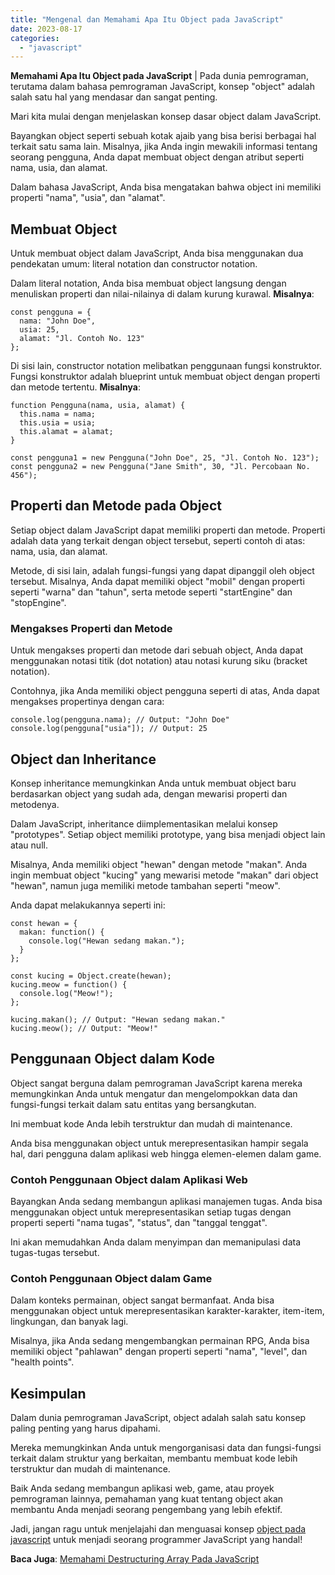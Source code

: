 ```yaml
---
title: "Mengenal dan Memahami Apa Itu Object pada JavaScript"
date: 2023-08-17
categories: 
  - "javascript"
---
```


**Memahami Apa Itu Object pada JavaScript** | Pada dunia pemrograman, terutama dalam bahasa pemrograman JavaScript, konsep "object" adalah salah satu hal yang mendasar dan sangat penting.

Mari kita mulai dengan menjelaskan konsep dasar object dalam JavaScript.

Bayangkan object seperti sebuah kotak ajaib yang bisa berisi berbagai hal terkait satu sama lain. Misalnya, jika Anda ingin mewakili informasi tentang seorang pengguna, Anda dapat membuat object dengan atribut seperti nama, usia, dan alamat.

Dalam bahasa JavaScript, Anda bisa mengatakan bahwa object ini memiliki properti "nama", "usia", dan "alamat".

## **Membuat Object**

Untuk membuat object dalam JavaScript, Anda bisa menggunakan dua pendekatan umum: literal notation dan constructor notation.

Dalam literal notation, Anda bisa membuat object langsung dengan menuliskan properti dan nilai-nilainya di dalam kurung kurawal. **Misalnya**:

```
const pengguna = {
  nama: "John Doe",
  usia: 25,
  alamat: "Jl. Contoh No. 123"
};

```

Di sisi lain, constructor notation melibatkan penggunaan fungsi konstruktor. Fungsi konstruktor adalah blueprint untuk membuat object dengan properti dan metode tertentu. **Misalnya**:

```
function Pengguna(nama, usia, alamat) {
  this.nama = nama;
  this.usia = usia;
  this.alamat = alamat;
}

const pengguna1 = new Pengguna("John Doe", 25, "Jl. Contoh No. 123");
const pengguna2 = new Pengguna("Jane Smith", 30, "Jl. Percobaan No. 456");

```

## **Properti dan Metode pada Object**

Setiap object dalam JavaScript dapat memiliki properti dan metode. Properti adalah data yang terkait dengan object tersebut, seperti contoh di atas: nama, usia, dan alamat.

Metode, di sisi lain, adalah fungsi-fungsi yang dapat dipanggil oleh object tersebut. Misalnya, Anda dapat memiliki object "mobil" dengan properti seperti "warna" dan "tahun", serta metode seperti "startEngine" dan "stopEngine".

### **Mengakses Properti dan Metode**

Untuk mengakses properti dan metode dari sebuah object, Anda dapat menggunakan notasi titik (dot notation) atau notasi kurung siku (bracket notation).

Contohnya, jika Anda memiliki object pengguna seperti di atas, Anda dapat mengakses propertinya dengan cara:

```
console.log(pengguna.nama); // Output: "John Doe"
console.log(pengguna["usia"]); // Output: 25

```

## **Object dan Inheritance**

Konsep inheritance memungkinkan Anda untuk membuat object baru berdasarkan object yang sudah ada, dengan mewarisi properti dan metodenya.

Dalam JavaScript, inheritance diimplementasikan melalui konsep "prototypes". Setiap object memiliki prototype, yang bisa menjadi object lain atau null.

Misalnya, Anda memiliki object "hewan" dengan metode "makan". Anda ingin membuat object "kucing" yang mewarisi metode "makan" dari object "hewan", namun juga memiliki metode tambahan seperti "meow".

Anda dapat melakukannya seperti ini:

```
const hewan = {
  makan: function() {
    console.log("Hewan sedang makan.");
  }
};

const kucing = Object.create(hewan);
kucing.meow = function() {
  console.log("Meow!");
};

kucing.makan(); // Output: "Hewan sedang makan."
kucing.meow(); // Output: "Meow!"

```

## **Penggunaan Object dalam Kode**

Object sangat berguna dalam pemrograman JavaScript karena mereka memungkinkan Anda untuk mengatur dan mengelompokkan data dan fungsi-fungsi terkait dalam satu entitas yang bersangkutan.

Ini membuat kode Anda lebih terstruktur dan mudah di maintenance.

Anda bisa menggunakan object untuk merepresentasikan hampir segala hal, dari pengguna dalam aplikasi web hingga elemen-elemen dalam game.

### **Contoh Penggunaan Object dalam Aplikasi Web**

Bayangkan Anda sedang membangun aplikasi manajemen tugas. Anda bisa menggunakan object untuk merepresentasikan setiap tugas dengan properti seperti "nama tugas", "status", dan "tanggal tenggat".

Ini akan memudahkan Anda dalam menyimpan dan memanipulasi data tugas-tugas tersebut.

### **Contoh Penggunaan Object dalam Game**

Dalam konteks permainan, object sangat bermanfaat. Anda bisa menggunakan object untuk merepresentasikan karakter-karakter, item-item, lingkungan, dan banyak lagi.

Misalnya, jika Anda sedang mengembangkan permainan RPG, Anda bisa memiliki object "pahlawan" dengan properti seperti "nama", "level", dan "health points".

## **Kesimpulan**

Dalam dunia pemrograman JavaScript, object adalah salah satu konsep paling penting yang harus dipahami.

Mereka memungkinkan Anda untuk mengorganisasi data dan fungsi-fungsi terkait dalam struktur yang berkaitan, membantu membuat kode lebih terstruktur dan mudah di maintenance.

Baik Anda sedang membangun aplikasi web, game, atau proyek pemrograman lainnya, pemahaman yang kuat tentang object akan membantu Anda menjadi seorang pengembang yang lebih efektif.

Jadi, jangan ragu untuk menjelajahi dan menguasai konsep [object pada javascript](https://ajiekusumadhany.com/mengenal-apa-itu-object-pada-javascript/) untuk menjadi seorang programmer JavaScript yang handal!

**Baca Juga**: [Memahami Destructuring Array Pada JavaScript](https://ajiekusumadhany.com/destructuring-array-pada-javascript/)
